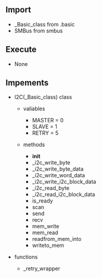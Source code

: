 ## Import
- _Basic_class from .basic
- SMBus from smbus

## Execute
- None

## Impements
- I2C(_Basic_class) class
  - valiables
    - MASTER = 0
    - SLAVE = 1
    - RETRY = 5

  - methods
    - __init__
    - _i2c_write_byte
    - _i2c_write_byte_data
    - _i2c_write_word_data
    - _i2c_write_i2c_block_data
    - _i2c_read_byte
    - _i2c_read_i2c_block_data
    - is_ready
    - scan
    - send
    - recv
    - mem_write
    - mem_read
    - readfrom_mem_into
    - writeto_mem

- functions
  - _retry_wrapper
